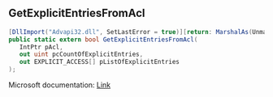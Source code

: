 ## GetExplicitEntriesFromAcl

```csharp
[DllImport("Advapi32.dll", SetLastError = true)][return: MarshalAs(UnmanagedType.Bool)]
public static extern bool GetExplicitEntriesFromAcl(
   IntPtr pAcl,
   out uint pcCountOfExplicitEntries,
   out EXPLICIT_ACCESS[] pListOfExplicitEntries
);
```

Microsoft documentation: [Link](https://docs.microsoft.com/en-us/windows/win32/api/aclapi/nf-aclapi-getexplicitentriesfromacla)
